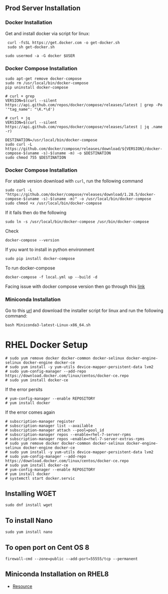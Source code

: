 ## Prod Server Installation

### Docker Installation

Get and install docker via script for linux:

```
 curl -fsSL https://get.docker.com -o get-docker.sh
 sudo sh get-docker.sh
```
```
sudo usermod -a -G docker $USER
```
### Docker Compose Installation
```
sudo apt-get remove docker-compose
sudo rm /usr/local/bin/docker-compose
pip uninstall docker-compose
```
```
# curl + grep
VERSION=$(curl --silent https://api.github.com/repos/docker/compose/releases/latest | grep -Po '"tag_name": "\K.*\d')

# curl + jq
VERSION=$(curl --silent https://api.github.com/repos/docker/compose/releases/latest | jq .name -r)
```
```
DESTINATION=/usr/local/bin/docker-compose
sudo curl -L https://github.com/docker/compose/releases/download/${VERSION}/docker-compose-$(uname -s)-$(uname -m) -o $DESTINATION
sudo chmod 755 $DESTINATION
```

### Docker Compose Installation

For stable version download with `curl`, run the following command

```
sudo curl -L "https://github.com/docker/compose/releases/download/1.28.5/docker-compose-$(uname -s)-$(uname -m)" -o /usr/local/bin/docker-compose
sudo chmod +x /usr/local/bin/docker-compose
```

If it fails then do the following

```
sudo ln -s /usr/local/bin/docker-compose /usr/bin/docker-compose
```

Check

```
docker-compose --version
```

If you want to install in python environment

```
sudo pip install docker-compose
```

To run docker-compose

```
docker-compose -f local.yml up --build -d
```
Facing issue with docker compose version then go through this [link](https://stackoverflow.com/a/49839172/7195890)

### Miniconda Installation

Go to this [url](https://docs.conda.io/en/latest/miniconda.html#linux-installers) and download the installer script for linux and run the following command:

```
bash Miniconda3-latest-Linux-x86_64.sh
```

# RHEL Docker Setup

```
# sudo yum remove docker docker-common docker-selinux docker-engine-selinux docker-engine docker-ce
# sudo yum install -y yum-utils device-mapper-persistent-data lvm2
# sudo yum-config-manager --add-repo https://download.docker.com/linux/centos/docker-ce.repo
# sudo yum install docker-ce
```

If the error persits

```
# yum-config-manager --enable REPOSITORY
# yum install docker
```

If the error comes again

```
# subscription-manager register
# subscription-manager list --available
# subscription-manager attach --pool=pool_id
# subscription-manager repos --enable=rhel-7-server-rpms
# subscription-manager repos –enable=rhel-7-server-extras-rpms
# sudo yum remove docker docker-common docker-selinux docker-engine-selinux docker-engine docker-ce
# sudo yum install -y yum-utils device-mapper-persistent-data lvm2
# sudo yum-config-manager --add-repo https://download.docker.com/linux/centos/docker-ce.repo
# sudo yum install docker-ce
# yum-config-manager --enable REPOSITORY
# yum install docker
# systemctl start docker.servic
```
## Installing WGET

```
sudo dnf install wget
```

## To install Nano

```
sudo yum install nano
```

## To open port on Cent OS 8

```
firewall-cmd --zone=public --add-port=55555/tcp --permanent
```

## Miniconda Installation on RHEL8

- [Resource](https://deeplearning.lipingyang.org/2018/12/24/install-miniconda-on-centos-7-redhat-7/)

